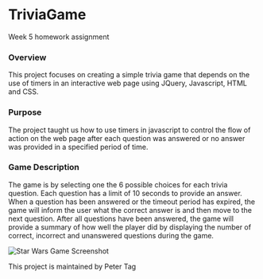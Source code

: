 # TriviaGame
Week 5 homework assignment
### Overview
This project focuses on creating a simple trivia game that depends on the use of timers in an interactive web page using JQuery, Javascript, HTML and CSS.

### Purpose
The project taught us how to use timers in javascript to control the flow of action on the web page after each question was answered or no answer was provided in a specified period of time.

### Game Description
The game is by selecting one the 6 possible choices for each trivia question. Each question has a limit of 10 seconds to provide an answer. When a question has been answered or the timeout period has expired, the game will inform the user what the correct answer is and then move to the next question. After all questions have been answered, the game will provide a summary of how well the player did by displaying the number of correct, incorrect and unanswered questions during the game.

![Star Wars Game Screenshot](assets/images/StartWarsGameScreenShot.JPG)

This project is maintained by Peter Tag

